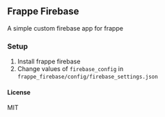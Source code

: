 ## Frappe Firebase

A simple custom firebase app for frappe

### Setup
1. Install frappe firebase
2. Change values of `firebase_config` in `frappe_firebase/config/firebase_settings.json`

#### License

MIT